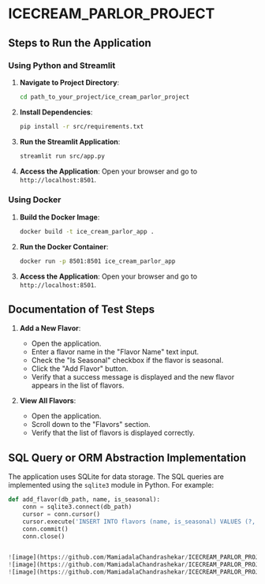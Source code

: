 # ICECREAM_PARLOR_PROJECT


## Steps to Run the Application

### Using Python and Streamlit

1. **Navigate to Project Directory**:
    ```bash
    cd path_to_your_project/ice_cream_parlor_project
    ```

2. **Install Dependencies**:
    ```bash
    pip install -r src/requirements.txt
    ```

3. **Run the Streamlit Application**:
    ```bash
    streamlit run src/app.py
    ```

4. **Access the Application**:
    Open your browser and go to `http://localhost:8501`.

### Using Docker

1. **Build the Docker Image**:
    ```bash
    docker build -t ice_cream_parlor_app .
    ```

2. **Run the Docker Container**:
    ```bash
    docker run -p 8501:8501 ice_cream_parlor_app
    ```

3. **Access the Application**:
    Open your browser and go to `http://localhost:8501`.

## Documentation of Test Steps

1. **Add a New Flavor**:
    - Open the application.
    - Enter a flavor name in the "Flavor Name" text input.
    - Check the "Is Seasonal" checkbox if the flavor is seasonal.
    - Click the "Add Flavor" button.
    - Verify that a success message is displayed and the new flavor appears in the list of flavors.

2. **View All Flavors**:
    - Open the application.
    - Scroll down to the "Flavors" section.
    - Verify that the list of flavors is displayed correctly.

## SQL Query or ORM Abstraction Implementation

The application uses SQLite for data storage. The SQL queries are implemented using the `sqlite3` module in Python. For example:

```python
def add_flavor(db_path, name, is_seasonal):
    conn = sqlite3.connect(db_path)
    cursor = conn.cursor()
    cursor.execute('INSERT INTO flavors (name, is_seasonal) VALUES (?, ?)', (name, is_seasonal))
    conn.commit()
    conn.close()


![image](https://github.com/MamiadalaChandrashekar/ICECREAM_PARLOR_PROJECT/assets/130646818/1c9d11c4-0926-404b-835b-490c518b4546)
![image](https://github.com/MamiadalaChandrashekar/ICECREAM_PARLOR_PROJECT/assets/130646818/8688c850-f7a8-46a2-98ef-009c4456bc9a)
![image](https://github.com/MamiadalaChandrashekar/ICECREAM_PARLOR_PROJECT/assets/130646818/a34434e6-c599-4dca-a77a-a73812f41879)
